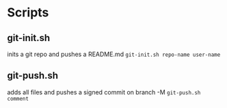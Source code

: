 # Scripts

## git-init.sh 
inits a git repo and pushes a README.md 
`git-init.sh repo-name user-name` 

## git-push.sh
adds all files and pushes a signed commit on branch -M
`git-push.sh comment`
